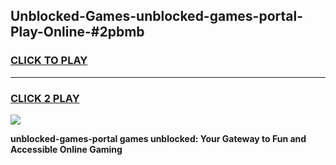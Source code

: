 
## Unblocked-Games-unblocked-games-portal-Play-Online-#2pbmb
<h3>
<a href="https://premium.freeplayer.one?title=unblocked-games-portal&ref=27F">CLICK TO PLAY</a></h3>
<hr>

<h3>
<a href="https://premium.freeplayer.one?title=unblocked-games-portal&ref=27F">CLICK 2 PLAY</a>
  
</h3>

<a href="https://premium.freeplayer.one?title=unblocked-games-portal&ref=27F"><img src="https://clearcache.store/games.png"></a>


**unblocked-games-portal games unblocked: Your Gateway to Fun and Accessible Online Gaming**
